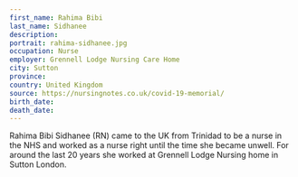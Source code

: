 ```yaml
---
first_name: Rahima Bibi
last_name: Sidhanee
description: 
portrait: rahima-sidhanee.jpg
occupation: Nurse
employer: Grennell Lodge Nursing Care Home
city: Sutton
province: 
country: United Kingdom
source: https://nursingnotes.co.uk/covid-19-memorial/
birth_date: 
death_date: 
---
```


Rahima Bibi Sidhanee (RN) came to the UK from Trinidad to be a nurse in the NHS and worked as a nurse right until the time she became unwell. For around the last 20 years she worked at Grennell Lodge Nursing home in Sutton London.